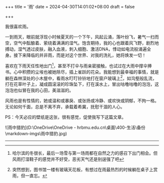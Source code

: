+++
title = '雨'
date = 2024-04-30T14:01:02+08:00
draft = false

+++

我很喜欢雨。

一到雨天，眼前就浮现小时候夏天的一个下午，风起云涌，落叶纷飞，暑气一扫而空，空气中酝酿着、萦绕着满满的湿气。饱含期待，我的心也跟着风飞野，剧烈地搏动，湿气透过皮肤，融入血液，刺入细胞、激活DNA，悸动如电流般涌遍全身。接下来降临的并非雨，而是对这个世界、对我的洗礼，她将焕发一切！

喜欢在下雨天任性地出门[^1]，甚至不打伞与雨亲密接触，也试过在大雨中撑伞捧书。心中积攒的尘埃也被她除尽，插上雀跃的花朵。我能想到最幸福的事情，就是躺在森林深处的小木屋中，看雨水叮叮铃铃地打在窗户玻璃上[^2]，如沟壑般乱流，打在花草叶子上，凝成圆滚滚的珍珠坠下，打在溪水上，冒出咕噜咕噜的泡泡，这泡泡也似冒在我的心田，美滋滋的。

风雨也是有性情的，她或温和或暴戾、或张扬或冷静、或欢快或阴郁，不拘一格。无论如何千面，总是不离不弃，承载着希冀，抚慰干涸的人心。



PS：今天必应的壁纸是这张，很有感觉，促使我写下这篇文章。

![雨中猎豹](D:\OneDrive\OneDrive - hrbmu.edu.cn\桌面\400-生活\备份\markdown-imgs\雨中猎豹.jpg)

---

[^1]: 哈尔滨的冬很长，最后一场雪与第一场雨都在自然之力的感召下出门相会。但风雨打湿鞋子的感觉并不好受，恶劣天气还是别逞强了吧
[^2]:突然想到，图书馆一楼有玻璃天花板，有想过在雨最热烈的时候躺在桌子上赏雨，但一直忘。
